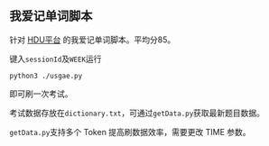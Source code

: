 ## 我爱记单词脚本

针对 [HDU平台](https://skl.hduhelp.com/#/call/course) 的我爱记单词脚本。平均分85。

键入`sessionId`及`WEEK`运行

```
python3 ./usgae.py
```

即可刷一次考试。

考试数据存放在`dictionary.txt`，可通过`getData.py`获取最新题目数据。

`getData.py`支持多个 Token 提高刷数据效率，需要更改 TIME 参数。